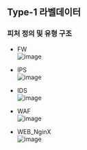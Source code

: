 ## Type-1 라벨데이터

### 피처 정의 및 유형 구조  		

  - FW  
![image](https://user-images.githubusercontent.com/77917710/218410527-26ebe20f-1c65-4c61-ab2c-7df328f1c189.png)

  - IPS  
![image](https://user-images.githubusercontent.com/77917710/218410566-fd71e30b-9072-40bb-89aa-dfea35813ba8.png)

  - IDS  
![image](https://user-images.githubusercontent.com/77917710/218410630-c3193278-83eb-4940-a5f4-8dbfc77d8154.png)

  - WAF  
![image](https://user-images.githubusercontent.com/77917710/218410675-ecb252c8-f6a1-47b7-bf0d-a03f4de81b88.png)

  - WEB_NginX  
![image](https://user-images.githubusercontent.com/77917710/218410743-d973d756-4f87-478c-9e4c-33208ed60147.png)



